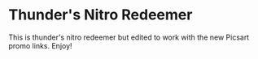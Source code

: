 # Thunder's Nitro Redeemer

This is thunder's nitro redeemer but edited to work with the new Picsart promo links. Enjoy!
